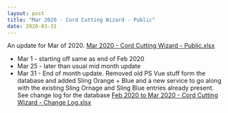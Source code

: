 ```yaml
---
layout: post
title: "Mar 2020 - Cord Cutting Wizard - Public"
date: 2020-03-31
---
```

<p>An update for Mar of 2020. <a href="/Mar 2020 - Cord Cutting Wizard - Public.xlsx">Mar 2020 - Cord Cutting Wizard - Public.xlsx</a>
  <p>
    <ul>
      <li>Mar 1 - starting off same as end of Feb 2020
      <li>Mar 25 - later than usual mid month update
      <li>Mar 31 - End of month update. Removed old PS Vue stuff form the database and added Sling Orange + Blue and a new service to go along with the existing Sling Ornage and Sling Blue entries already present. See change log for the database <a href="/Feb 2020 to Mar 2020 - Cord Cutting Wizard - Change Log.xlsx">Feb 2020 to Mar 2020 - Cord Cutting Wizard - Change Log.xlsx</a>

